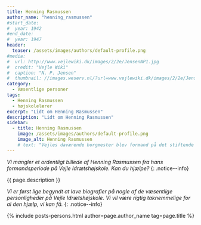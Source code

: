 ```yaml
---
title: Henning Rasmussen
author_name: "henning_rasmussen"
#start_date: 
#  year: 1942
#end_date:
#  year: 1947
header:
  teaser: /assets/images/authors/default-profile.png
#media: 
#  url: http://www.vejlewiki.dk/images/2/2e/JensenNP1.jpg
#  credit: "Vejle Wiki"
#  caption: "N. P. Jensen"
#  thumbnail: //images.weserv.nl/?url=www.vejlewiki.dk/images/2/2e/JensenNP1.jpg&w=100
category:
  - Væsentlige personer
tags:
  - Henning Rasmussen
  - højskolelærer
excerpt: "Lidt om Henning Rasmussen"
description: "Lidt om Henning Rasmussen"
sidebar:
  - title: Henning Rasmussen
    image: /assets/images/authors/default-profile.png
    image_alt: Henning Rasmussen
    # text: "Vejles daværende borgmester blev formand på det stiftende møde for Den Jyske Idrætshøjskole i 1942 og var formand indtil 1947."
---
```


_Vi mangler et ordentligt billede af Henning Rasmussen fra hans formandsperiode på Vejle Idrætshøjskole. Kan du hjælpe?_
{: .notice--info}

{{ page.description }}

_Vi er først lige begyndt at lave biografier på nogle af de væsentlige personligheder på Vejle Idrætshøjskole. Vi vil være rigtig taknemmelige for al den hjælp, vi kan få._
{: .notice--info}

{% include posts-persons.html author=page.author_name tag=page.title %}
